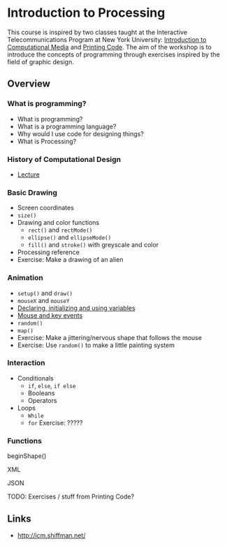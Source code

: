 Introduction to Processing
==========================

This course is inspired by two classes taught at the Interactive Telecommunications Program at New York University: [Introduction to Computational Media](https://github.com/ITPNYU/ICM-2013/blob/master/Syllabus-2013-All.md) and [Printing Code](http://printingcode.runemadsen.com/). The aim of the workshop is to introduce the concepts of programming through exercises inspired by the field of graphic design.

Overview
--------

### What is programming?

* What is programming?
* What is a programming language?
* Why would I use code for designing things?
* What is Processing?

### History of Computational Design

* [Lecture](http://printingcode.runemadsen.com/lecture-intro/)

### Basic Drawing

* Screen coordinates
* `size()`
* Drawing and color functions
    * `rect()` and `rectMode()`
    * `ellipse()` and `ellipseMode()`
    * `fill()` and `stroke()` with greyscale and color
* Processing reference
* Exercise: Make a drawing of an alien

### Animation

* `setup()` and `draw()`
* `mouseX` and `mouseY`
* [Declaring, initializing and using variables](https://github.com/shiffman/LearningProcessing/tree/master/chp04_variables)
* [Mouse and key events](https://github.com/shiffman/LearningProcessing/blob/master/chp03_flow/example_3_5_mouse_key_events/example_3_5_mouse_key_events.pde)
* `random()`
* `map()`
* Exercise: Make a jittering/nervous shape that follows the mouse
* Exercise: Use `random()` to make a little painting system

### Interaction

* Conditionals
    - `if`, `else`, `if else`
    - Booleans
    - Operators
* Loops
    - `While`
    - `for` 
Exercise: ?????

### Functions

beginShape()

XML

JSON



TODO: Exercises / stuff from Printing Code?




Links
-----

* http://icm.shiffman.net/











